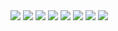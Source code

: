  <div class="kumpulanstiker">
            <!-- Stiker untuk Konten -->
            <img src="https//malfin826.github.io/ id=C:\Users\ASUS\Pictures\kumpulanstiker" />
            <img src="https://feeldreams.github.io/bwa2.gif" id="fotostiker2" />
            <img src="https://feeldreams.github.io/mikir.gif" id="fotostiker3" />
            <img src="https://feeldreams.github.io/cilukba.gif" id="fotostiker4" />
            <img src="https://feeldreams.github.io/emawh.gif" id="fotostiker5" />
            <img src="https://feeldreams.github.io/mmm.gif" id="fotostiker6" />
            <img src="https://feeldreams.github.io/ciumin.gif" id="fotostiker7" />
            <img src="https://feeldreams.github.io/cilukba.gif" id="fotostiker8" />
        </div>

<!---
malfin826/malfin826 is a ✨ special ✨ repository because its `README.md` (this file) appears on your GitHub profile.
You can click the Preview link to take a look at your changes.
--->
